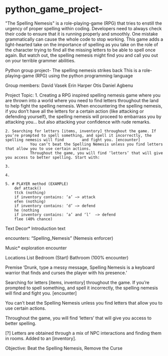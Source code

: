 # python_game_project-
"The Spelling Nemesis" is a role-playing-game (RPG) that tries to enstill the urgency of proper spelling within coding. Developers need to always check their code to ensure that it is running properly and smoothly. One mistake grammatically can cause the whole code to stop working. This game adds a light-hearted take on the importance of spelling as you take on the role of the character trying to find all the missing letters to be able to spell once again. But watch out, the spelling nemesis might find you and call you out on your terrible grammer abilities. 

Python group project- The spelling nemesis strikes back
			       This is a role-playing-game (RPG) using the python programming language


Group members: 
	David Vasek
	Erin Harper
	Otis 
	Daniel Agbenu

Project Topic:
	1. Creating a RPG inspired spelling nemesis game where you are thrown into a world where you need to find letters throughout the land to help fight the 	    spelling nemesis. When encountering the spelling nemesis, if you don’t have all the letters for a certain action (like attacking or defending yourself), the 	    spelling nemesis will proceed to embarrass you by attacking you… but also attacking your confidence with rude remarks. 

	2. Searching for letters [items, inventory] throughout the game. If you’re prompted to spell something, and spell it incorrectly, the spelling nemesis will find 	    and fight you. [encounter]
               You can’t beat the Spelling Nemesis unless you find letters that allow you to use certain actions.
               Throughout the game, you will find ‘letters’ that will give you access to better spelling. Start with:

	3. 

	4. 

	5. # PLAYER method (EXAMPLE)
		def attack()
		ttck (nothing)
		if inventory contains: ‘a’ —> attack
		efen (nothing)
		if inventory contains: ‘d’ —> defend
		he (nothing
		if inventory contains: ‘a’ and ‘l’  —> defend
		flee (40% chance)

Text Decor*
Introduction text

encounters:
“Spelling_Nemesis”
(Nemesis enforcer)

Music*
exploration
encounter

Locations List
Bedroom (Start)
Bathroom (100% encounter)

Premise 
‘Drunk, type a messy message, Spelling Nemesis is a keyboard warrior that finds and curses the player with his presence.’

Searching for letters [items, inventory] throughout the game. If you’re prompted to spell something, and spell it incorrectly, the spelling nemesis will find and fight you. [encounter]

You can’t beat the Spelling Nemesis unless you find letters that allow you to use certain actions.

Throughout the game, you will find ‘letters’ that will give you access to better spelling. 

[?] Letters are obtained through a mix of NPC interactions and finding them in rooms. Added to an [inventory].

Objective: Beat the Spelling Nemesis, Remove the Curse